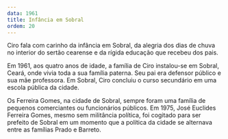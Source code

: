 ```yaml
---
data: 1961
title: Infância em Sobral
ordem: 20
---
```


Ciro fala com carinho da infância em Sobral, da alegria dos dias
de chuva no interior do sertão cearense e da rígida educação que
recebeu dos pais.

<!-- more -->

Em 1961, aos quatro anos de idade, a família de Ciro instalou-se em
Sobral, Ceará, onde vivia toda a sua família paterna. Seu pai era
defensor público e sua mãe professora. Em Sobral, Ciro concluiu o
curso secundário em uma escola pública da cidade.

Os Ferreira Gomes, na cidade de Sobral, sempre foram uma família de
pequenos comerciantes ou funcionários públicos. Em 1975, José Euclides
Ferreira Gomes, mesmo sem militância política, foi cogitado para ser
prefeito de Sobral em um momento que a política da cidade se alternava
entre as famílias Prado e Barreto.
